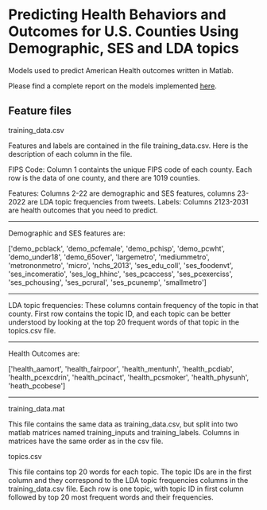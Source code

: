# Predicting Health Behaviors and Outcomes for U.S. Counties Using Demographic, SES and LDA topics
Models used to predict American Health outcomes written in Matlab. 

Please find a complete report on the models implemented [here](Predicting_Health_Behaviors_and_Outcomes_for_U_S__Counties.pdf).

## Feature files
training_data.csv

Features and labels are contained in the file training_data.csv. Here is the description of each column in the file.

FIPS Code: Column 1 containts the unique FIPS code of each county. Each row is the data of one county, and there are 1019 counties.

Features: Columns 2-22 are demographic and SES features, columns 23-2022 are LDA topic frequencies from tweets.
Labels: Columns 2123-2031 are health outcomes that you need to predict.

-----------------------------------------------------------------------

Demographic and SES features are:

['demo_pcblack', 'demo_pcfemale', 'demo_pchisp', 'demo_pcwht', 'demo_under18', 'demo_65over', 'largemetro', 'mediummetro', 'metrononmetro', 'micro', 'nchs_2013', 'ses_edu_coll', 'ses_foodenvt', 'ses_incomeratio', 'ses_log_hhinc', 'ses_pcaccess', 'ses_pcexerciss', 'ses_pchousing', 'ses_pcrural', 'ses_pcunemp', 'smallmetro']

-----------------------------------------------------------------------

LDA topic frequencies:
These columns contain frequency of the topic in that county. First row contains the topic ID, and each topic can be better understood by looking at the top 20 frequent words of that topic in the topics.csv file. 

-----------------------------------------------------------------------

Health Outcomes  are:

['health_aamort', 'health_fairpoor', 'health_mentunh', 'health_pcdiab', 'health_pcexcdrin', 'health_pcinact', 'health_pcsmoker', 'health_physunh', 'heath_pcobese']

-----------------------------------------------------------------------

training_data.mat

This file contains the same data as training_data.csv, but split into two matlab matrices named training_inputs and training_labels. Columns in matrices have the same order as in the csv file.

topics.csv

This file contains top 20 words for each topic. The topic IDs are in the first column and they correspond to the LDA topic frequencies columns in the training_data.csv file.
Each row is one topic, with topic ID in first column followed by top 20 most frequent words and their frequencies.
